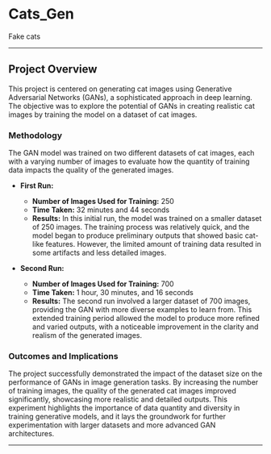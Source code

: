 # Cats_Gen


Fake cats






---

## Project Overview

This project is centered on generating cat images using Generative Adversarial Networks (GANs), a sophisticated approach in deep learning. The objective was to explore the potential of GANs in creating realistic cat images by training the model on a dataset of cat images.

### Methodology

The GAN model was trained on two different datasets of cat images, each with a varying number of images to evaluate how the quantity of training data impacts the quality of the generated images.

- **First Run:**
  - **Number of Images Used for Training:** 250
  - **Time Taken:** 32 minutes and 44 seconds
  - **Results:** In this initial run, the model was trained on a smaller dataset of 250 images. The training process was relatively quick, and the model began to produce preliminary outputs that showed basic cat-like features. However, the limited amount of training data resulted in some artifacts and less detailed images.

- **Second Run:**
  - **Number of Images Used for Training:** 700
  - **Time Taken:** 1 hour, 30 minutes, and 16 seconds
  - **Results:** The second run involved a larger dataset of 700 images, providing the GAN with more diverse examples to learn from. This extended training period allowed the model to produce more refined and varied outputs, with a noticeable improvement in the clarity and realism of the generated images.

### Outcomes and Implications

The project successfully demonstrated the impact of the dataset size on the performance of GANs in image generation tasks. By increasing the number of training images, the quality of the generated cat images improved significantly, showcasing more realistic and detailed outputs. This experiment highlights the importance of data quantity and diversity in training generative models, and it lays the groundwork for further experimentation with larger datasets and more advanced GAN architectures.

---
